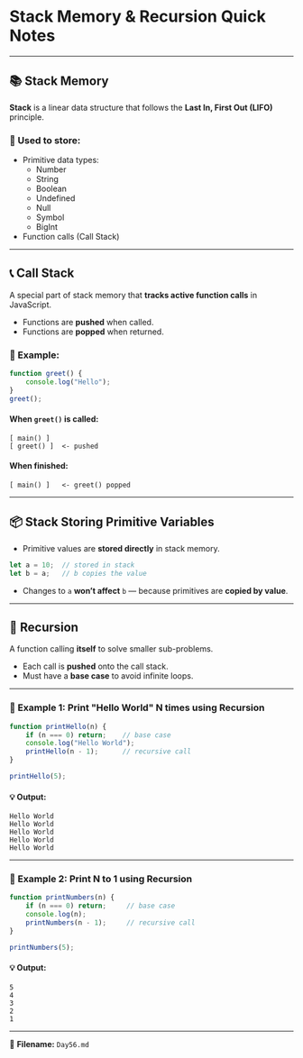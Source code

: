 
# Stack Memory & Recursion Quick Notes

---

## 📚 Stack Memory

**Stack** is a linear data structure that follows the **Last In, First Out (LIFO)** principle.

### 🔹 Used to store:
- Primitive data types:
  - Number
  - String
  - Boolean
  - Undefined
  - Null
  - Symbol
  - BigInt
- Function calls (Call Stack)

---

## 📞 Call Stack

A special part of stack memory that **tracks active function calls** in JavaScript.

- Functions are **pushed** when called.
- Functions are **popped** when returned.

### 📌 Example:
```javascript
function greet() {
    console.log("Hello");
}
greet();
```

#### When `greet()` is called:
```
[ main() ]
[ greet() ]  <- pushed
```

#### When finished:
```
[ main() ]   <- greet() popped
```

---

## 📦 Stack Storing Primitive Variables

- Primitive values are **stored directly** in stack memory.

```javascript
let a = 10;  // stored in stack
let b = a;   // b copies the value
```

- Changes to `a` **won’t affect** `b` — because primitives are **copied by value**.

---

## 🔁 Recursion

A function calling **itself** to solve smaller sub-problems.

- Each call is **pushed** onto the call stack.
- Must have a **base case** to avoid infinite loops.

---

### 🧾 Example 1: Print "Hello World" N times using Recursion

```javascript
function printHello(n) {
    if (n === 0) return;    // base case
    console.log("Hello World");
    printHello(n - 1);      // recursive call
}

printHello(5);
```

#### 💡 Output:
```
Hello World
Hello World
Hello World
Hello World
Hello World
```

---

### 🧾 Example 2: Print N to 1 using Recursion

```javascript
function printNumbers(n) {
    if (n === 0) return;     // base case
    console.log(n);
    printNumbers(n - 1);     // recursive call
}

printNumbers(5);
```

#### 💡 Output:
```
5
4
3
2
1
```

---

📁 **Filename:** `Day56.md`
